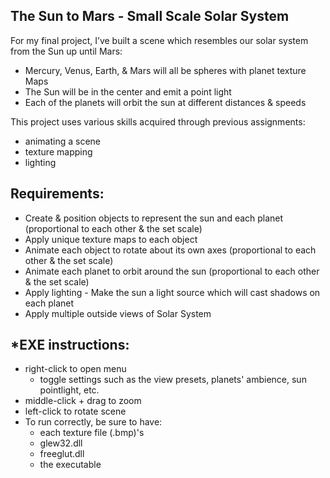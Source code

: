 ## The Sun to Mars - Small Scale Solar System
For my final project, I’ve built a scene which resembles our solar system from the
Sun up until Mars:
* Mercury, Venus, Earth, & Mars will all be spheres with planet texture Maps
* The Sun will be in the center and emit a point light
* Each of the planets will orbit the sun at different distances & speeds

This project uses various skills acquired through previous assignments:
* animating a scene
* texture mapping
* lighting


## Requirements:
* Create & position objects to represent the sun and each planet (proportional to each other & the set scale)
* Apply unique texture maps to each object
* Animate each object to rotate about its own axes (proportional to each other & the set scale)
* Animate each planet to orbit around the sun (proportional to each other & the set scale)
* Apply lighting - Make the sun a light source which will cast shadows on each planet
* Apply multiple outside views of Solar System

## *EXE instructions:
* right-click to open menu
	* toggle settings such as the view presets, planets' ambience, sun pointlight, etc.
* middle-click + drag to zoom
* left-click to rotate scene
* To run correctly, be sure to have:
	* each texture file (.bmp)'s
	* glew32.dll
	* freeglut.dll
	* the executable